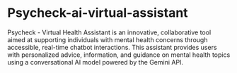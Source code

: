 # Psycheck-ai-virtual-assistant
Psycheck - Virtual Health Assistant is an innovative, collaborative tool aimed at supporting individuals with mental health concerns through accessible, real-time chatbot interactions. This assistant provides users with personalized advice, information, and guidance on mental health topics using a conversational AI model powered by the Gemini API.

